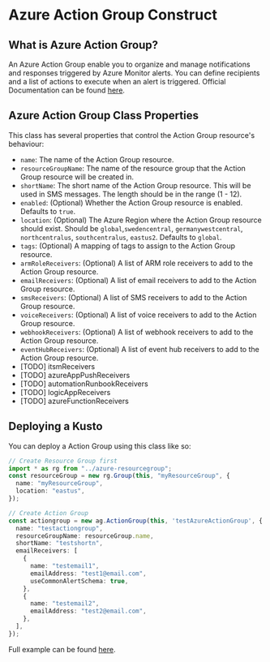 # Azure Action Group Construct

## What is Azure Action Group?

An Azure Action Group enable you to organize and manage notifications and responses triggered by Azure Monitor alerts. You can define recipients and a list of actions to execute when an alert is triggered. Official Documentation can be found [here](https://docs.microsoft.com/en-us/azure/azure-monitor/platform/action-groups).

## Azure Action Group Class Properties

This class has several properties that control the Action Group resource's behaviour:

- `name`: The name of the Action Group resource.
- `resourceGroupName`: The name of the resource group that the Action Group resource will be created in.
- `shortName`: The short name of the Action Group resource. This will be used in SMS messages. The length should be in the range (1 - 12).
- `enabled`: (Optional) Whether the Action Group resource is enabled. Defaults to `true`.
- `location`: (Optional) The Azure Region where the Action Group resource should exist. Should be `global`,`swedencentral`, `germanywestcentral`, `northcentralus`, `southcentralus`, `eastus2`. Defaults to `global`.
- `tags`: (Optional) A mapping of tags to assign to the Action Group resource.
- `armRoleReceivers`: (Optional) A list of ARM role receivers to add to the Action Group resource.
- `emailReceivers`: (Optional) A list of email receivers to add to the Action Group resource.
- `smsReceivers`: (Optional) A list of SMS receivers to add to the Action Group resource.
- `voiceReceivers`: (Optional) A list of voice receivers to add to the Action Group resource.
- `webhookReceivers`: (Optional) A list of webhook receivers to add to the Action Group resource.
- `eventHubReceivers`: (Optional) A list of event hub receivers to add to the Action Group resource.
- [TODO] itsmReceivers
- [TODO] azureAppPushReceivers
- [TODO] automationRunbookReceivers
- [TODO] logicAppReceivers
- [TODO] azureFunctionReceivers

## Deploying a Kusto

You can deploy a Action Group using this class like so:

```typescript
// Create Resource Group first
import * as rg from "../azure-resourcegroup";
const resourceGroup = new rg.Group(this, "myResourceGroup", {
  name: "myResourceGroup",
  location: "eastus",
});

// Create Action Group
const actiongroup = new ag.ActionGroup(this, 'testAzureActionGroup', {
  name: "testactiongroup",
  resourceGroupName: resourceGroup.name,
  shortName: "testshortn",
  emailReceivers: [
    {
      name: "testemail1",
      emailAddress: "test1@email.com",
      useCommonAlertSchema: true,
    },
    {
      name: "testemail2",
      emailAddress: "test2@email.com",
    },
  ],
});

```

Full example can be found [here](test/ExampleAzureActionGroup.ts).
